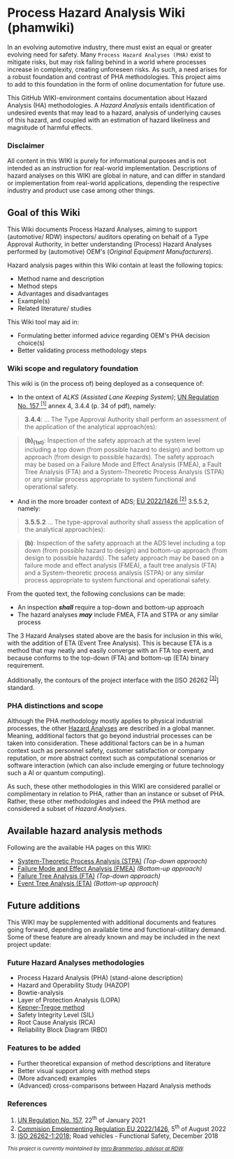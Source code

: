 # Process Hazard Analysis Wiki (phamwiki)
In an evolving automotive industry, there must exist an equal or greater evolving need for safety. Many `Process Hazard Analyses (PHA)` exist to mitigate risks, but may risk falling behind in a world where processes increase in complexity, creating unforeseen risks.
As such, a need arises for a robust foundation and contrast of PHA methodologies. This project aims to add to this foundation in the form of online documentation for future use.

This GitHub WIKI-environment contains documentation about Hazard Analysis (HA) methodologies. A _Hazard Analysis_ entails identification of undesired events that may lead to a hazard, analysis of underlying causes of this hazard, and coupled with an estimation of hazard likeliness and magnitude of harmful effects.

### Disclaimer
All content in this WIKI is purely for informational purposes and is not intended as an instruction for real-world implementation. Descriptions of hazard analyses on this WIKI are global in nature, and can differ in standard or implementation from real-world applications, depending the respective industry and product use case among other things.

## Goal of this Wiki
This Wiki documents Process Hazard Analyses, aiming to support (automotive/ RDW) inspectors/ auditors operating on behalf of a Type Approval Authority, in better understanding (Process) Hazard Analyses performed by (automotive) OEM's (_Original Equipment Manufacturers_). 

Hazard analysis pages within this Wiki contain at least the following topics:
* Method name and description
* Method steps
* Advantages and disadvantages
* Example(s)
* Related literature/ studies

This Wiki tool may aid in: 
* Formulating better informed advice regarding OEM's PHA decision choice(s)
* Better validating process methodology steps 

### Wiki scope and regulatory foundation
This wiki is (in the process of) being deployed as a consequence of:
* In the ontext of _ALKS (Assisted Lane Keeping System)_; [UN Regulation No. 157 <sup>[1]</sup>](#references) annex 4, 3.4.4 (p. 34 of pdf), namely:

> **3.4.4**: ... The Type Approval Authority shall perform an assessment of the application 
of the analytical approach(es):  

> **(b)<sub>(1st)</sub>**: Inspection of the safety approach at the system level including a top down (from possible hazard to design) and bottom up approach (from design to possible hazards). The safety approach may be based on a Failure Mode and Effect Analysis (FMEA), a Fault Tree Analysis (FTA) and a System-Theoretic Process Analysis (STPA) or any similar process appropriate to system functional and operational safety. 

* And in the more broader context of ADS; [EU 2022/1426 <sup>[2]</sup>](#references) 3.5.5.2, namely:
> **3.5.5.2** ... The type-approval authority shall assess the application of the analytical approach(es): 

> **(b)**: Inspection of the safety approach at the ADS level including a top down (from possible hazard to design) and bottom-up approach (from design to possible hazards). The safety approach may be based on a failure mode and effect analysis (FMEA), a fault tree analysis (FTA) and a System-theoretic process analysis (STPA) or any similar process appropriate to system functional and operational safety.

From the quoted text, the following conclusions can be made:
* An inspection ***shall*** require a top-down and bottom-up approach
* The hazard analyses ***may*** include FMEA, FTA and STPA or any similar process

The 3 Hazard Analyses stated above are the basis for inclusion in this wiki, with the addition of ETA (Event Tree Analysis). This is because ETA is a method that may neatly and easily converge with an FTA top event, and because conforms to the top-down (FTA) and bottom-up (ETA) binary requirement. 

Additionally, the contours of the project interface with the [ISO 26262 <sup>[[3]](#references)</sup>] standard.

### PHA distinctions and scope
Although the PHA methodology mostly applies to physical industrial processes, the other [Hazard Analyses](#available-hazard-analysis-methods) are described in a global manner. Meaning, additional factors that go beyond industrial processes can be taken into consideration. These additional factors can be in a human context such as personnel safety, customer satisfaction or company reputation, or more abstract context such as computational scenarios or software interaction (which can also include emerging or future technology such a AI or quantum computing).

As such, these other methodologies in this WIKI are considered parallel or complimentary in relation to PHA, rather than an instance or subset of PHA. Rather, these other methodologies and indeed the PHA method are considered a subset of _Hazard Analyses_.

## Available hazard analysis methods
Following are the available HA pages on this WIKI:
* [System-Theoretic Process Analysis (STPA)](/STPA.md) _(Top-down approach)_
* [Failure Mode and Effect Analysis (FMEA)](/FMEA.md) _(Bottom-up approach)_
* [Failure Tree Analysis (FTA)](/FTA.md) _(Top-down approach)_
* [Event Tree Analysis (ETA)](/ETA.md) _(Bottom-up approach)_

## Future additions
This WIKI may be supplemented with additional documents and features going forward, depending on available time and functional-utilitary demand. Some of these feature are already known and may be included in the next project update:

### Future Hazard Analyses methodologies
* Process Hazard Analysis (PHA) (stand-alone description)
* Hazard and Operability Study (HAZOP)
* Bowtie-analysis
* Layer of Protection Analysis (LOPA)
* [Kepner-Tregoe method](https://kepner-tregoe.com/faqs/)
* Safety Integrity Level (SIL)
* Root Cause Analysis (RCA)
* Reliability Block Diagram (RBD)

### Features to be added
* Further theoretical expansion of method descriptions and literature
* Better visual support along with method steps
* (More advanced) examples
* (Advanced) cross-comparisons between Hazard Analysis methods

### References
1. [UN Regulation No. 157](https://unece.org/transport/documents/2021/03/standards/un-regulation-no-157-automated-lane-keeping-systems-alks), 22<sup>th</sup> of January 2021
2. [Commision Emplementing Regulation EU 2022/1426](https://eur-lex.europa.eu/eli/reg_impl/2022/1426/oj), 5<sup>th</sup> of August 2022
3. [ISO 26262-1:2018](https://www.iso.org/standard/68383.html); Road vehicles - Functional Safety, December 2018

<sub>_This project is currently maintained by [Imro Brammerloo, advisor at RDW](mailto:ibrammerloo@rdw.nl)._ </sub> 


<!-- Hidden [SUCCESFUL DESKTOP] !-->
